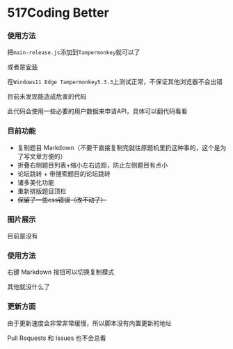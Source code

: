 # 517Coding Better

### 使用方法

把`main-release.js`添加到`Tampermonkey`就可以了

或者是[安装](https://github.com/qqaawwssee/517Better/raw/main/main-release.js)

在`Windows11 Edge Tampermonkey5.3.3`上测试正常，不保证其他浏览器不会出错

目前未发现能造成危害的代码

此代码会使用一些必要的用户数据来申请API，具体可以翻代码看看

### 目前功能

- 复制题目 Markdown（不要干直接复制完就往原题机里扔这种事的，这个是为了写文章方便的）
- 折叠右侧题目列表+缩小左右边距，防止左侧题目有点小
- 论坛跳转 + 带搜索题目的论坛跳转
- 诸多美化功能
- 重新排版题目顶栏
- ~~保留了一些css错误（改不动了）~~

### 图片展示

目前是没有

### 使用方法

右键 Markdown 按钮可以切换复制模式

其他就没什么了

### 更新方面

由于更新速度会非常非常缓慢，所以脚本没有内置更新的地址

Pull Requests 和 Issues 也不会总看
